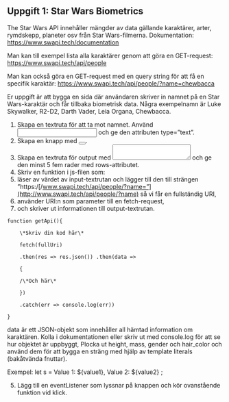 ## **Uppgift 1: Star Wars Biometrics** 

The Star Wars API innehåller mängder av data gällande karaktärer, arter, rymdskepp, planeter osv från Star Wars-filmerna. Dokumentation:[ https://www.swapi.tech/documentation ](https://www.swapi.tech/documentation)

Man kan till exempel lista alla karaktärer genom att göra en GET-request: [https://www.swapi.tech/api/people ](https://www.swapi.tech/api/people)

Man kan också göra en GET-request med en query string för att få en specifik karaktär: [https://www.swapi.tech/api/people/?name=chewbacca ](https://www.swapi.tech/api/people/?name=chewbacca)

Er uppgift är att bygga en sida där användaren skriver in namnet på en Star Wars-karaktär och får tillbaka biometrisk data. Några exempelnamn är Luke Skywalker, R2-D2, Darth Vader, Leia Organa, Chewbacca. 

1. Skapa en textruta för att ta mot namnet. Använd <input></input> och ge den attributen type=”text”. 
1. Skapa en knapp med <button></button>. 
1. Skapa en textruta för output med <textarea></textarea> och ge den minst 5 fem rader med rows-attributet. 
1. Skriv en funktion i js-filen som: 
1. läser av värdet av input-textrutan och lägger till den till strängen ”https:/[/www.swapi.tech/api/people/?name=”](http://www.swapi.tech/api/people/?name) så vi får en fullständig URI, 
1. använder URI:n som parameter till en fetch-request, 
1. och skriver ut informationen till output-textrutan. 

```
function getApi(){

	\*Skriv din kod här\*

	fetch(fullUri) 

	.then(res => res.json()) .then(data => 

	{ 

	/\*Och här\*

	}) 

	.catch(err => console.log(err)) 

} 
```

data är ett JSON-objekt som innehåller all hämtad information om karaktären. Kolla i dokumentationen eller skriv ut med console.log för att se hur objektet är uppbyggt, Plocka ut height, mass, gender och hair\_color och använd dem för att bygga en sträng med hjälp av template literals (bakåtvända fnuttar). 

Exempel: let s =  Value 1: ${value1}, Value 2: ${value2} ; 

5. Lägg till en eventListener som lyssnar på knappen och kör ovanstående funktion vid klick. 
